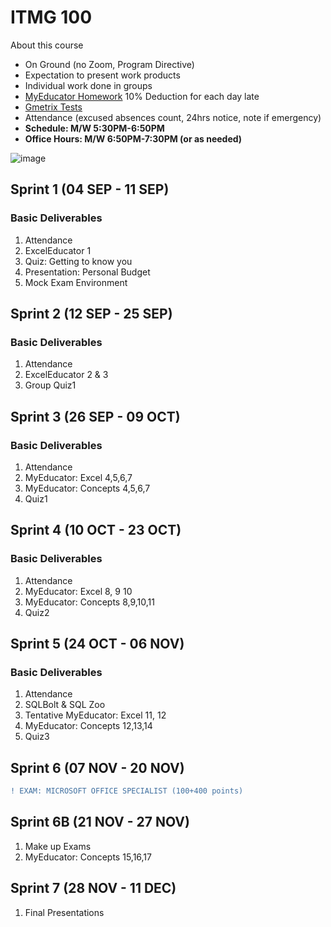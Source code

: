 # ITMG 100

About this course
- On Ground (no Zoom, Program Directive)
- Expectation to present work products
- Individual work done in groups
- [MyEducator Homework](https://app.myeducator.com/) 10% Deduction for each day late
- [Gmetrix Tests](https://www.gmetrix.net/Login.aspx)
- Attendance (excused absences count, 24hrs notice, note if emergency) 
- **Schedule: M/W 5:30PM-6:50PM**
- **Office Hours: M/W 6:50PM-7:30PM (or as needed)**

![image](https://github.com/user-attachments/assets/da5d9805-4f2f-467b-86cb-4a1fdc067960)


## Sprint 1 (04 SEP - 11 SEP)

### Basic Deliverables
1. Attendance
2. ExcelEducator 1 
3. Quiz: Getting to know you
4. Presentation: Personal Budget
5. Mock Exam Environment


## Sprint 2 (12 SEP - 25 SEP)

### Basic Deliverables
1. Attendance
2. ExcelEducator 2 & 3
3. Group Quiz1

## Sprint 3 (26 SEP - 09 OCT)

### Basic Deliverables
1. Attendance
2. MyEducator: Excel 4,5,6,7
3. MyEducator: Concepts 4,5,6,7
4. Quiz1

## Sprint 4 (10 OCT - 23 OCT)

### Basic Deliverables
1. Attendance
2. MyEducator: Excel 8, 9 10
3. MyEducator: Concepts 8,9,10,11
4. Quiz2

## Sprint 5 (24 OCT - 06 NOV)

### Basic Deliverables
1. Attendance
2. SQLBolt & SQL Zoo
3. Tentative MyEducator: Excel 11, 12
4. MyEducator: Concepts 12,13,14
5. Quiz3

## Sprint 6 (07 NOV - 20 NOV)
```diff
! EXAM: MICROSOFT OFFICE SPECIALIST (100+400 points)
```

## Sprint 6B (21 NOV - 27 NOV)
1. Make up Exams
2. MyEducator: Concepts 15,16,17

## Sprint 7 (28 NOV - 11 DEC)
1. Final Presentations
